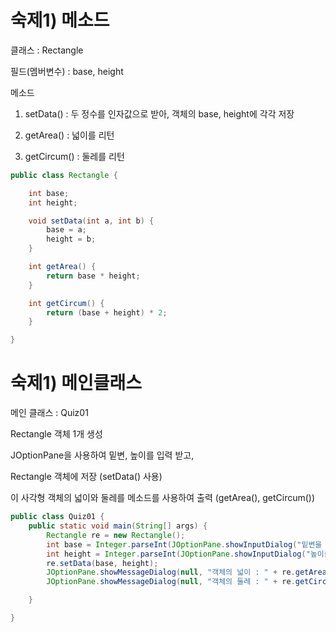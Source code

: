 # 숙제1) 메소드

클래스 : Rectangle

필드(멤버변수) : base, height

메소드 

1) setData() : 두 정수를 인자값으로 받아, 객체의 base, height에 각각 저장

2) getArea() : 넓이를 리턴

3) getCircum() : 둘레를 리턴

```java
public class Rectangle {

	int base;
	int height;

	void setData(int a, int b) {
		base = a;
		height = b;
	}

	int getArea() {
		return base * height;
	}

	int getCircum() {
		return (base + height) * 2;
	}

}
```

# 숙제1) 메인클래스

메인 클래스 : Quiz01

Rectangle 객체 1개 생성 

JOptionPane을 사용하여 밑변, 높이를 입력 받고, 

Rectangle 객체에 저장 (setData() 사용)

이 사각형 객체의 넓이와 둘레를 메소드를 사용하여 출력 (getArea(), getCircum())

```java
public class Quiz01 {
	public static void main(String[] args) {
		Rectangle re = new Rectangle();
		int base = Integer.parseInt(JOptionPane.showInputDialog("밑변을 입력하세요"));
		int height = Integer.parseInt(JOptionPane.showInputDialog("높이를 입력하세요"));
		re.setData(base, height);
		JOptionPane.showMessageDialog(null, "객체의 넓이 : " + re.getArea());
		JOptionPane.showMessageDialog(null, "객체의 둘레 : " + re.getCircum());

	}

}
```

